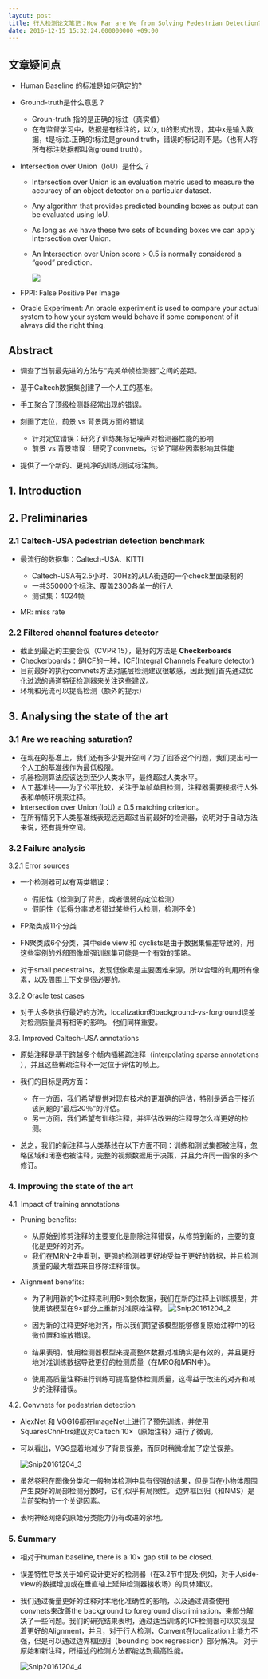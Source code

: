 ```yaml
---
layout: post
title: 行人检测论文笔记：How Far are We from Solving Pedestrian Detection?
date: 2016-12-15 15:32:24.000000000 +09:00
---
```


## 文章疑问点

* Human Baseline 的标准是如何确定的?
* Ground-truth是什么意思？

  * Groun-truth 指的是正确的标注（真实值）
  * 在有监督学习中，数据是有标注的，以(x, t)的形式出现，其中x是输入数据，t是标注.正确的t标注是ground truth，错误的标记则不是。（也有人将所有标注数据都叫做ground truth）。

* Intersection over Union（IoU）是什么？

  * Intersection over Union is an evaluation metric used to measure the accuracy of an object detector on a particular dataset.

  * Any algorithm that provides predicted bounding boxes as output can be evaluated using IoU.

  * As long as we have these two sets of bounding boxes we can apply Intersection over Union.

  * An Intersection over Union score > 0.5 is normally considered a “good” prediction.

    ![](https://ww3.sinaimg.cn/large/006tKfTcgw1fbfsw1e3pcj308c06i0ss.jpg)


* FPPI: False Positive Per Image

* Oracle Experiment: An oracle experiment is used to compare your actual system to how your system would behave if some component of it always did the right thing.

## Abstract

* 调查了当前最先进的方法与“完美单帧检测器”之间的差距。
* 基于Caltech数据集创建了一个人工的基准。
* 手工聚合了顶级检测器经常出现的错误。
* 刻画了定位，前景 vs 背景两方面的错误

  * 针对定位错误：研究了训练集标记噪声对检测器性能的影响
  * 前景 vs 背景错误：研究了convnets，讨论了哪些因素影响其性能

* 提供了一个新的、更纯净的训练/测试标注集。

## 1. Introduction

## 2. Preliminaries

### 2.1 Caltech-USA pedestrian detection benchmark

* 最流行的数据集：Caltech-USA、KITTI

  * Caltech-USA有2.5小时、30Hz的从LA街道的一个check里面录制的
  * 一共350000个标注、覆盖2300各单一的行人
  * 测试集：4024帧

* MR: miss rate

### 2.2 Filtered channel features detector

* 截止到最近的主要会议（CVPR 15），最好的方法是 **Checkerboards**
* Checkerboards：是ICF的一种，ICF(Integral Channels Feature detector)
* 目前最好的执行convnets方法对底层检测建议很敏感，因此我们首先通过优化过滤的通道特征检测器来关注这些建议。
* 环境和光流可以提高检测（额外的提示）

## 3. Analysing the state of the art

### 3.1 Are we reaching saturation?

* 在现在的基准上，我们还有多少提升空间？为了回答这个问题，我们提出可一个人工的基准线作为最低极限。
* 机器检测算法应该达到至少人类水平，最终超过人类水平。
* 人工基准线——为了公平比较，关注于单帧单目检测，注释器需要根据行人外表和单帧环境来注释。
* Intersection over Union (IoU) ≥ 0.5 matching criterion。
* 在所有情况下人类基准线表现远远超过当前最好的检测器，说明对于自动方法来说，还有提升空间。

### 3.2 Failure analysis

3.2.1 Error sources

* 一个检测器可以有两类错误：

  * 假阳性（检测到了背景，或者很弱的定位检测）
  * 假阴性（低得分率或者错过某些行人检测，检测不全）

* FP聚类成11个分类
* FN聚类成6个分类，其中side view 和 cyclists是由于数据集偏差导致的，用这些案例的外部图像增强训练集可能是一个有效的策略。
* 对于small pedestrains，发现低像素是主要困难来源，所以合理的利用所有像素，以及周围上下文是很必要的。

3.2.2 Oracle test cases

* 对于大多数执行最好的方法，localization和background-vs-forground误差对检测质量具有相等的影响。 他们同样重要。

3.3. Improved Caltech-USA annotations

* 原始注释是基于跨越多个帧内插稀疏注释（interpolating sparse annotations ），并且这些稀疏注释不一定位于评估的帧上。
* 我们的目标是两方面：

  * 在一方面，我们希望提供对现有技术的更准确的评估，特别是适合于接近该问题的“最后20％”的评估。
  * 另一方面，我们希望有训练注释，并评估改进的注释导怎么样更好的检测。

* 总之，我们的新注释与人类基线在以下方面不同：训练和测试集都被注释，忽略区域和闭塞也被注释，完整的视频数据用于决策，并且允许同一图像的多个修订。

### 4. Improving the state of the art

4.1. Impact of training annotations

* Pruning benefits:

  * 从原始到修剪注释的主要变化是删除注释错误，从修剪到新的，主要的变化是更好的对齐。
  * 我们在MRN-2中看到，更强的检测器更好地受益于更好的数据，并且检测质量的最大增益来自移除注释错误。

* Alignment benefits:

  * 为了利用新的1×注释来利用9×剩余数据，我们在新的注释上训练模型，并使用该模型在9×部分上重新对准原始注释。
     ![Snip20161204_2](https://ww2.sinaimg.cn/large/006tKfTcgw1fbfsntx4jxj30hn06zwg1.jpg)
  * 因为新的注释更好地对齐，所以我们期望该模型能够修复原始注释中的轻微位置和缩放错误。

  * 结果表明，使用检测器模型来提高整体数据对准确实是有效的，并且更好地对准训练数据导致更好的检测质量（在MRO和MRN中）。

  * 使用高质量注释进行训练可提高整体检测质量，这得益于改进的对齐和减少的注释错误。


4.2. Convnets for pedestrian detection

* AlexNet 和 VGG16都在ImageNet上进行了预先训练，并使用SquaresChnFtrs建议对Caltech 10×（原始注释）进行了微调。

* 可以看出，VGG显着地减少了背景误差，而同时稍微增加了定位误差。

  ![Snip20161204_3](https://ww2.sinaimg.cn/large/006tKfTcgw1fbfsqv4dcdj30df0c7gnt.jpg)

* 虽然卷积在图像分类和一般物体检测中具有很强的结果，但是当在小物体周围产生良好的局部检测分数时，它们似乎有局限性。 边界框回归（和NMS）是当前架构的一个关键因素。

* 表明神经网络的原始分类能力仍有改进的余地。

### 5. Summary

* 相对于human baseline, there is a 10× gap still to be closed.

* 误差特性导致关于如何设计更好的检测器（在3.2节中提及;例如，对于人side-view的数据增加或在垂直轴上延伸检测器接收场）的具体建议。

* 我们通过衡量更好的注释对本地化准确性的影响，以及通过调查使用convnets来改善the background to foreground discrimination，来部分解决了一些问题。我们的研究结果表明，通过适当训练的ICF检测器可以实现显着更好的Alignment，并且，对于行人检测，Convent在localization上能力不强，但是可以通过边界框回归（bounding box regression）部分解决。 对于原始和新注释，所描述的检测方法都能达到最高性能。

  ![Snip20161204_4](https://ww2.sinaimg.cn/large/006tKfTcgw1fbfsrgcdtaj30dh077jue.jpg)

